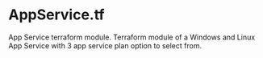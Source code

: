 # AppService.tf
App Service terraform module.
Terraform module of a Windows and Linux App Service with 3 app service plan option to select from. 
